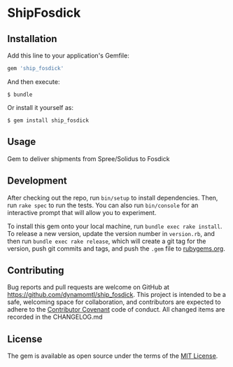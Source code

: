 # ShipFosdick

## Installation

Add this line to your application's Gemfile:

```ruby
gem 'ship_fosdick'
```

And then execute:

    $ bundle

Or install it yourself as:

    $ gem install ship_fosdick

## Usage

Gem to deliver shipments from Spree/Solidus to Fosdick

## Development

After checking out the repo, run `bin/setup` to install dependencies. 
Then, run `rake spec` to run the tests. You can also run `bin/console` for an interactive prompt that will allow you to experiment.

To install this gem onto your local machine, run `bundle exec rake install`.
To release a new version, 
update the version number in `version.rb`,
and then run `bundle exec rake release`, 
which will create a git tag for the version, 
push git commits and tags, 
and push the `.gem` file to [rubygems.org](https://rubygems.org).

## Contributing

Bug reports and pull requests are welcome on GitHub at https://github.com/dynamomtl/ship_fosdick.
This project is intended to be a safe, 
welcoming space for collaboration, 
and contributors are expected to adhere to the [Contributor Covenant](http://contributor-covenant.org) code of conduct. 
All changed items are recorded in the CHANGELOG.md

## License

The gem is available as open source under the terms of the [MIT License](http://opensource.org/licenses/MIT).

